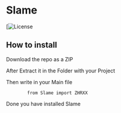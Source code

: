 <h1>Slame</h1>

[![License](https://zhrexx.github.io/Slame/blob/main/LICENSE)


<h2>How to install</h2>
<p>Download the repo as a ZIP</p>
<p>After Extract it in the Folder with your Project</p>
<p>Then write in your Main file</p>
            
            from Slame import ZHRXX

<p>Done you have installed Slame</p>
